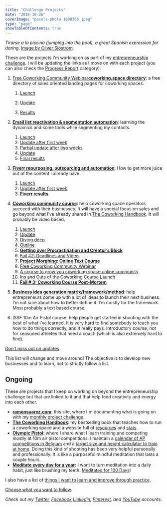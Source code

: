 ```yaml
---
title: "Challenge Projects"
date: "2018-10-26"
coverImage: "pexels-photo-1098365.jpeg"
type: "page"
showTableOfContents: true
---
```


_Tirarse a la piscina (jumping into the pool), a great Spanish expression for daring_. [Image by Oliver Sjöström](https://ollivves.com/).

These are the projects I'm working on as part of my [entrepreneurship challenge](http://ramonsuarez.com/2018/10/16/launching-at-least-one-project-every-month-my-entrepreneurship-learning-challenge/). I will be updating the links as I move on with each project (you can also check the [Progress Report](https://ramonsuarez.com/category/projects/progress-report/) category):

1. [Free Coworking Community Webinar](https://www.coworkinghandbook.com/coworking-community-webinar-1/)[**coworking.space directory**](https://www.coworking.space/): a free directory of sales oriented landing pages for coworking spaces.
    1. [Launch](https://ramonsuarez.com/2018/10/16/launching-at-least-one-project-every-month-my-entrepreneurship-learning-challenge/)  
        
    2. [Update](https://ramonsuarez.com/2018/10/22/update-on-the-launch-of-coworking-space/)
    3. [Results](https://ramonsuarez.com/2018/10/24/results-project-1-flop/)
2. [**Email list reactivation & segmentation automation**](https://ramonsuarez.com/2018/10/25/dipping-my-toes-into-email-marketing-automation/): learning the dynamics and some tools while segmenting my contacts.
    1. [Launch](https://ramonsuarez.com/2018/10/25/dipping-my-toes-into-email-marketing-automation/)
    2. [Update after first week](https://ramonsuarez.com/2018/11/05/the-email-segmentation-campaign-is-rolling/)
    3. [Partial update after two weeks](https://ramonsuarez.com/2018/11/09/update-email-marketing-repurposing-outsourcing-automation/)
    4. [Update](https://ramonsuarez.com/2018/11/16/update-coworking-courses-email-segmentation-meditation-goals/)
    5. [Final results](https://ramonsuarez.com/2018/11/29/results-of-the-email-reactivation-segmentation-campaign-11k-emails-sent/)
3. [**Fiverr repurposing, outsourcing and automation**](https://ramonsuarez.com/2018/11/06/this-weeks-focus-repurposing-outsourcing-automation/): How to get more juice out of the content I already have.
    1. [Launch](https://ramonsuarez.com/2018/11/06/this-weeks-focus-repurposing-outsourcing-automation/)
    2. [Update after first week](https://ramonsuarez.com/2018/11/09/update-email-marketing-repurposing-outsourcing-automation/)
    3. **[Fiverr results](https://ramonsuarez.com/2018/11/26/fiverr-order-results-coworking-infographics-and-quotes/)**  
        
4. [**Coworking community course**](https://ramonsuarez.com/2018/11/12/new-project-coworking-course/): help coworking space operators succeed with their businesses. It will have a special focus on sales and go beyond what I’ve already shared in [The Coworking Handbook](https://www.coworkinghandbook.com/). It will probably be video based.
    1. [Launch](https://ramonsuarez.com/2018/11/12/new-project-coworking-course/)
    2. [Update](https://ramonsuarez.com/2018/11/16/update-coworking-courses-email-segmentation-meditation-goals/)
    3. [Diving deep](https://ramonsuarez.com/2018/11/23/diving-deep-into-online-course-making-with-udemy/)
    4. [Outline](https://www.coworkinghandbook.com/coworking-community-course-draft/)
    5. **[Getting over Procrastination and Creator’s Block](https://ramonsuarez.com/2018/12/06/getting-over-procrastination-and-creators-block/)**
    6. [Fail #2: Deadlines and Video](https://ramonsuarez.com/2019/01/15/fail-2-deadlines-and-video/)
    7. **[Project Morphing: Online Text Course](https://ramonsuarez.com/2019/01/21/project-morphing-online-text-course/)**
    8. [Free Coworking Community Webinar](https://www.coworkinghandbook.com/coworking-community-webinar-1/)
    9. [A course to grow you coworking space online community](https://www.coworkinghandbook.com/a-course-to-grow-your-coworking-space-community/)
    10. [Ins and Outs of the Coworking Course Launch](https://ramonsuarez.com/2019/02/28/coworking-course-launched/)
    11. **[Fail # 3: Coworking Course Post-Mortem](https://ramonsuarez.com/2019/03/05/fail-3-coworking-course-post-mortem/)**
5. **[Business idea generation matrix/framework/method](https://www.bigfmethod.com)**: help entrepreneurs come up with a lot of ideas to launch their next business. I’m not sure about how to better define it. I’m mostly for the framework. Most probably a text based course.
6. ISSF 10m Air Pistol course: help people get started in shooting with the best of what I’ve learned. It is very hard to find somebody to teach you how to do things correctly, and it really pays. Introductory course, not for seasoned athletes that need a coach (which is also extremely hard to find).

[Don't miss out on updates](https://goo.gl/forms/KCEttHEsusszzeV22).

This list will change and move around! The objective is to develop new businesses and to learn, not to strictly follow a list.

## Ongoing

These are projects that I keep on working on beyond the entrepreneurship challenge but that are linked to it and that help feed creativity and energy into each other.

- [**ramonsuarez.com**](https://ramonsuarez.com): this site, where I'm documenting what is going on with my [monthly project challenge](http://ramonsuarez.com/2018/10/16/launching-at-least-one-project-every-month-my-entrepreneurship-learning-challenge/).
- **[The Coworking Handbook](https://www.coworkinghandbook.com)**: my bestselling book that teaches how to run a coworking space and a website full of [resources](https://www.coworkinghandbook.com/resources) and [stats](https://www.coworkinghandbook.com/stats/).
- [**Olympic Pistol**](https://www.olympicpistol.com): where I share what I learn training and competing mostly at 10m air pistol competitions. I maintain a [calendar of AP competitions in Belgium](https://www.olympicpistol.com/calendar) and a [target size and height calculator to train at home](https://www.olympicpistol.com/target-calculator/). Doing this kind of shooting has been very helpful personally and professionally. It is like a purposeful mindful meditation that lasts a couple hours.
- **[Meditate every day for a year](http://ramonsuarez.com/2018/10/23/meditate-every-day-for-a-year/):** I want to turn meditation into a daily habit, just like brushing my teeth. [Meditated for 100 Days](https://ramonsuarez.com/2018/12/17/meditated-for-100-days/)!

I also have a list of [things I want to learn and improve through practice](https://ramonsuarez.com/2018/10/19/things-to-learn-and-improve-through-practice/).

[Choose what you want to follow](https://ramonsuarez.com/do-you-want-to-hear-from-me/).

_Check out my [Twitter](https://twitter.com/ramonsuarez), [Facebook](https://www.facebook.com/ramonsuarezdotcom),[Linkedin](https://www.linkedin.com/in/ramonsuarez/), [Pinterest](https://www.pinterest.com/ramonsuarez/), and [YouTube](https://www.youtube.com/ramonsuarezv) accounts._
